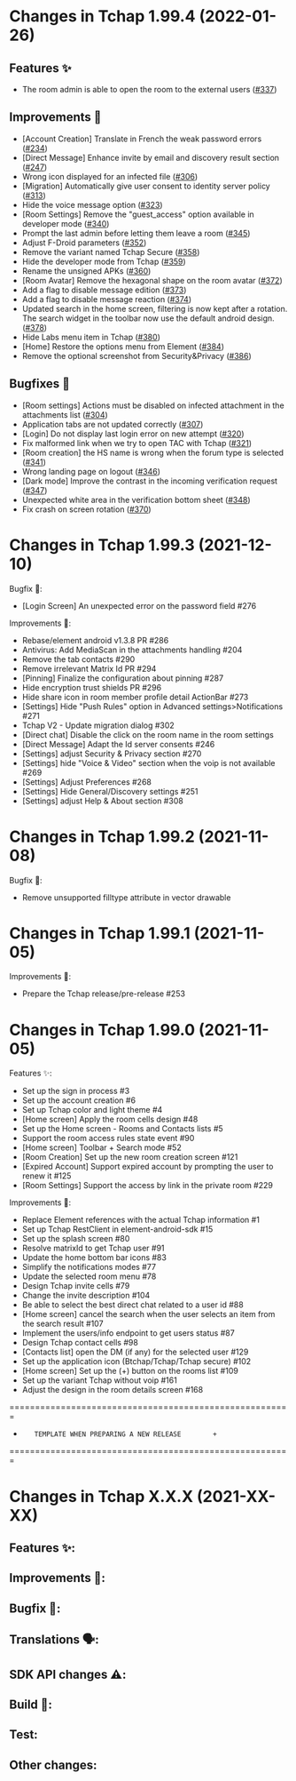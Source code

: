 Changes in Tchap 1.99.4 (2022-01-26)
====================================

Features ✨
----------

- The room admin is able to open the room to the external users ([#337](https://github.com/tchapgouv/tchap-android-v2/issues/337))

Improvements 🙌
--------------

- [Account Creation] Translate in French the weak password errors ([#234](https://github.com/tchapgouv/tchap-android-v2/issues/234))
- [Direct Message] Enhance invite by email and discovery result section ([#247](https://github.com/tchapgouv/tchap-android-v2/issues/247))
- Wrong icon displayed for an infected file ([#306](https://github.com/tchapgouv/tchap-android-v2/issues/306))
- [Migration] Automatically give user consent to identity server policy ([#313](https://github.com/tchapgouv/tchap-android-v2/issues/313))
- Hide the voice message option ([#323](https://github.com/tchapgouv/tchap-android-v2/issues/323))
- [Room Settings] Remove the "guest_access" option available in developer mode ([#340](https://github.com/tchapgouv/tchap-android-v2/issues/340))
- Prompt the last admin before letting them leave a room ([#345](https://github.com/tchapgouv/tchap-android-v2/issues/345))
- Adjust F-Droid parameters ([#352](https://github.com/tchapgouv/tchap-android-v2/issues/352))
- Remove the variant named Tchap Secure ([#358](https://github.com/tchapgouv/tchap-android-v2/issues/358))
- Hide the developer mode from Tchap ([#359](https://github.com/tchapgouv/tchap-android-v2/issues/359))
- Rename the unsigned APKs ([#360](https://github.com/tchapgouv/tchap-android-v2/issues/360))
- [Room Avatar] Remove the hexagonal shape on the room avatar ([#372](https://github.com/tchapgouv/tchap-android-v2/issues/372))
- Add a flag to disable message edition ([#373](https://github.com/tchapgouv/tchap-android-v2/issues/373))
- Add a flag to disable message reaction ([#374](https://github.com/tchapgouv/tchap-android-v2/issues/374))
- Updated search in the home screen, filtering is now kept after a rotation. The search widget in the toolbar now use the default android
  design. ([#378](https://github.com/tchapgouv/tchap-android-v2/issues/378))
- Hide Labs menu item in Tchap ([#380](https://github.com/tchapgouv/tchap-android-v2/issues/380))
- [Home] Restore the options menu from Element ([#384](https://github.com/tchapgouv/tchap-android-v2/issues/384))
- Remove the optional screenshot from Security&Privacy ([#386](https://github.com/tchapgouv/tchap-android-v2/issues/386))

Bugfixes 🐛
----------

- [Room settings] Actions must be disabled on infected attachment in the attachments list ([#304](https://github.com/tchapgouv/tchap-android-v2/issues/304))
- Application tabs are not updated correctly ([#307](https://github.com/tchapgouv/tchap-android-v2/issues/307))
- [Login] Do not display last login error on new attempt ([#320](https://github.com/tchapgouv/tchap-android-v2/issues/320))
- Fix malformed link when we try to open TAC with Tchap ([#321](https://github.com/tchapgouv/tchap-android-v2/issues/321))
- [Room creation] the HS name is wrong when the forum type is selected ([#341](https://github.com/tchapgouv/tchap-android-v2/issues/341))
- Wrong landing page on logout ([#346](https://github.com/tchapgouv/tchap-android-v2/issues/346))
- [Dark mode] Improve the contrast in the incoming verification request ([#347](https://github.com/tchapgouv/tchap-android-v2/issues/347))
- Unexpected white area in the verification bottom sheet ([#348](https://github.com/tchapgouv/tchap-android-v2/issues/348))
- Fix crash on screen rotation ([#370](https://github.com/tchapgouv/tchap-android-v2/issues/370))

Changes in Tchap 1.99.3 (2021-12-10)
===================================================

Bugfix 🐛:

- [Login Screen] An unexpected error on the password field #276

Improvements 🙌:

- Rebase/element android v1.3.8 PR #286
- Antivirus: Add MediaScan in the attachments handling #204
- Remove the tab contacts #290
- Remove irrelevant Matrix Id PR #294
- [Pinning] Finalize the configuration about pinning #287
- Hide encryption trust shields PR #296
- Hide share icon in room member profile detail ActionBar #273
- [Settings] Hide "Push Rules" option in Advanced settings>Notifications #271
- Tchap V2 - Update migration dialog #302
- [Direct chat] Disable the click on the room name in the room settings
- [Direct Message] Adapt the Id server consents #246
- [Settings] adjust Security & Privacy section #270
- [Settings] hide "Voice & Video" section when the voip is not available #269
- [Settings] Adjust Preferences #268
- [Settings] Hide General/Discovery settings #251
- [Settings] adjust Help & About section #308

Changes in Tchap 1.99.2 (2021-11-08)
===================================================

Bugfix 🐛:

- Remove unsupported filltype attribute in vector drawable

Changes in Tchap 1.99.1 (2021-11-05)
===================================================

Improvements 🙌:

- Prepare the Tchap release/pre-release #253

Changes in Tchap 1.99.0 (2021-11-05)
===================================================

Features ✨:

- Set up the sign in process #3
- Set up the account creation #6
- Set up Tchap color and light theme #4
- [Home screen] Apply the room cells design #48
- Set up the Home screen - Rooms and Contacts lists #5
- Support the room access rules state event #90
- [Home screen] Toolbar + Search mode #52
- [Room Creation] Set up the new room creation screen #121
- [Expired Account] Support expired account by prompting the user to renew it #125
- [Room Settings] Support the access by link in the private room #229

Improvements 🙌:

- Replace Element references with the actual Tchap information #1
- Set up Tchap RestClient in element-android-sdk #15
- Set up the splash screen #80
- Resolve matrixId to get Tchap user #91
- Update the home bottom bar icons #83
- Simplify the notifications modes #77
- Update the selected room menu #78
- Design Tchap invite cells #79
- Change the invite description #104
- Be able to select the best direct chat related to a user id #88
- [Home screen] cancel the search when the user selects an item from the search result #107
- Implement the users/info endpoint to get users status #87
- Design Tchap contact cells #98
- [Contacts list] open the DM (if any) for the selected user #129
- Set up the application icon (Btchap/Tchap/Tchap secure) #102
- [Home screen] Set up the (+) button on the rooms list #109
- Set up the variant Tchap without voip #161
- Adjust the design in the room details screen #168

=======================================================
+        TEMPLATE WHEN PREPARING A NEW RELEASE        +
=======================================================


Changes in Tchap X.X.X (2021-XX-XX)
===================================================

Features ✨:
-

Improvements 🙌:
-

Bugfix 🐛:
-

Translations 🗣:
-

SDK API changes ⚠️:
- 

Build 🧱:
-

Test:
-

Other changes:
-
